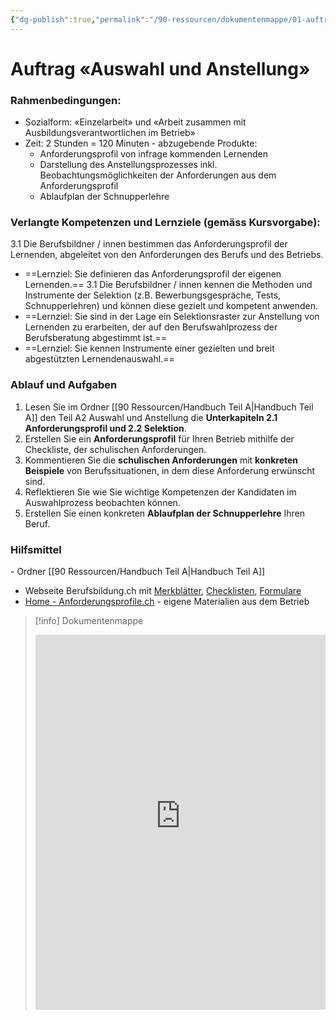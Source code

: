 ```yaml
---
{"dg-publish":true,"permalink":"/90-ressourcen/dokumentenmappe/01-auftrag-auswahl-und-anstellung/","noteIcon":""}
---
```



# Auftrag «Auswahl und Anstellung»

### Rahmenbedingungen:

- Sozialform: «Einzelarbeit» und «Arbeit zusammen mit Ausbildungsverantwortlichen im Betrieb»
- Zeit: 2 Stunden = 120 Minuten
- abzugebende Produkte:
	- Anforderungsprofil von infrage kommenden Lernenden
	- Darstellung des Anstellungsprozesses inkl. Beobachtungsmöglichkeiten der Anforderungen aus dem Anforderungsprofil
	- Ablaufplan der Schnupperlehre

### Verlangte Kompetenzen und Lernziele (gemäss Kursvorgabe):

3.1 Die Berufsbildner / innen bestimmen das Anforderungsprofil der Lernenden, abgeleitet von den Anforderungen des Berufs und des Betriebs.
- ==Lernziel: Sie definieren das Anforderungsprofil der eigenen Lernenden.==
3.1 Die Berufsbildner / innen kennen die Methoden und Instrumente der Selektion (z.B. Bewerbungsgespräche, Tests, Schnupperlehren) und können diese gezielt und kompetent anwenden.
- ==Lernziel: Sie sind in der Lage ein Selektionsraster zur Anstellung von Lernenden zu erarbeiten, der auf den Berufswahlprozess der Berufsberatung abgestimmt ist.==
- ==Lernziel: Sie kennen Instrumente einer gezielten und breit abgestützten Lernendenauswahl.==

### Ablauf und Aufgaben

1. Lesen Sie im Ordner [[90 Ressourcen/Handbuch Teil A\|Handbuch Teil A]] den Teil A2 Auswahl und Anstellung die **Unterkapiteln 2.1 Anforderungsprofil und 2.2 Selektion**.
2. Erstellen Sie ein **Anforderungsprofil** für Ihren Betrieb mithilfe der Checkliste, der schulischen Anforderungen.
3. Kommentieren Sie die **schulischen Anforderungen** mit **konkreten Beispiele** von Berufssituationen, in dem diese Anforderung erwünscht sind.
4. Reflektieren Sie wie Sie wichtige Kompetenzen der Kandidaten im Auswahlprozess beobachten können.
5. Erstellen Sie einen konkreten **Ablaufplan der Schnupperlehre** Ihren Beruf.
### Hilfsmittel
- Ordner [[90 Ressourcen/Handbuch Teil A\|Handbuch Teil A]]
- Webseite Berufsbildung.ch mit [Merkblätter](https://www.berufsbildung.ch/de/search?type=document&media_langcode=de&document_type=ab2c1326-d649-423e-86ea-251238836841), [Checklisten](https://www.berufsbildung.ch/de/search?type=document&media_langcode=de&document_type=5e3a7084-baf0-4d94-95e2-51a896945098), [Formulare](https://www.berufsbildung.ch/de/search?type=document&media_langcode=de&document_type=09db9584-6cea-40ef-a627-579cd9382b7f)
- [Home - Anforderungsprofile.ch](https://www.anforderungsprofile.ch/)
- eigene Materialien aus dem Betrieb

>[!info] Dokumentenmappe
><iframe src="https://bbwch-my.sharepoint.com/personal/pietro_rossi_bbw_ch/_layouts/15/Doc.aspx?sourcedoc={09810e26-7716-4a05-bc0c-15bcb7d9c0c7}&amp;action=embedview&amp;wdStartOn=3" width="100%" height="600px" frameborder="0">Dies ist ein eingebettetes <a target="_blank" href="https://office.com">Microsoft Office</a>-Dokument, unterstützt von <a target="_blank" href="https://office.com/webapps">Office</a>.</iframe>
